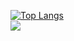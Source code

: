 [![Top Langs](https://github-readme-stats.vercel.app/api/top-langs/?username=apostolides&layout=compact)](https://github.com/anuraghazra/github-readme-stats)\
![](https://komarev.com/ghpvc/?username=apostolides&color=red)
